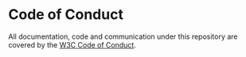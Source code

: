 # Code of Conduct

All documentation, code and communication under this repository are covered by the [W3C Code of Conduct](https://www.w3.org/policies/code-of-conduct/).